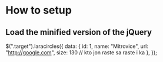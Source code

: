 # How to setup

## Load the minified version of the jQuery


$(".target").laracircles({
	data: {
			id: 1,
			name: "Mitrovice",
			url: "http://google.com",
			size: 130 // kto jon raste sa raste i ka
		  },
});